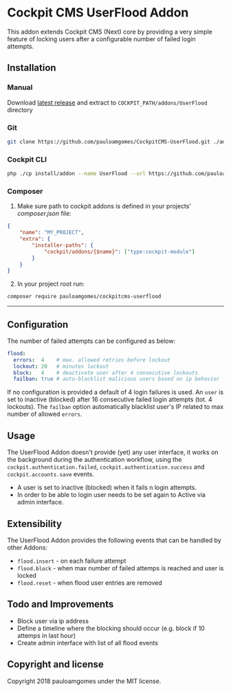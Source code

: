 # Cockpit CMS UserFlood Addon

This addon extends Cockpit CMS (Next) core by providing a very simple feature of locking users after a configurable number of failed login attempts.

## Installation

### Manual

Download [latest release](https://github.com/pauloamgomes/CockpitCMS-UserFlood) and extract to `COCKPIT_PATH/addons/UserFlood` directory

### Git

```sh
git clone https://github.com/pauloamgomes/CockpitCMS-UserFlood.git ./addons/UserFlood
```

### Cockpit CLI

```sh
php ./cp install/addon --name UserFlood --url https://github.com/pauloamgomes/CockpitCMS-UserFlood.git
```

### Composer

1. Make sure path to cockpit addons is defined in your projects' _composer.json_ file:

  ```json
  {
      "name": "MY_PROJECT",
      "extra": {
          "installer-paths": {
              "cockpit/addons/{$name}": ["type:cockpit-module"]
          }
      }
  }
  ```

2. In your project root run:

  ```sh
  composer require pauloamgomes/cockpitcms-userflood
  ```

---

## Configuration

The number of failed attempts can be configured as below:

```yaml
flood:
  errors:  4    # max. allowed retries before lockout
  lockout: 20   # minutes lockout
  block:   4    # deactivate user after 4 consecutive lockouts
  failban: true # auto-blacklist malicious users based on ip behavior
```

If no configuration is provided a default of 4 login failures is used.
An `user` is set to inactive (blocked) after 16 consecutive failed login attempts (tot. 4 lockouts).
The `failban` option automatically blacklist user's IP related to max number of allowed `errors`.

## Usage

The UserFlood Addon doesn't provide (yet) any user interface, it works on the background during the authentication workflow, using the `cockpit.authentication.failed`, `cockpit.authentication.success` and `cockpit.accounts.save` events.

* A user is set to inactive (blocked) when it fails n login attempts.
* In order to be able to login user needs to be set again to Active via admin interface.

## Extensibility

The UserFlood Addon provides the following events that can be handled by other Addons:

* `flood.insert` - on each failure attempt
* `flood.block` - when max number of failed attemps is reached and user is locked
* `flood.reset` - when flood user entries are removed

## Todo and Improvements

* Block user via ip address
* Define a timeline where the blocking should occur (e.g. block if 10 attemps in last hour)
* Create admin interface with list of all flood events

## Copyright and license

Copyright 2018 pauloamgomes under the MIT license.
